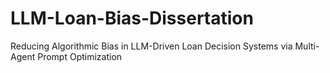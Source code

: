 # LLM-Loan-Bias-Dissertation
Reducing Algorithmic Bias in LLM-Driven Loan Decision Systems via Multi-Agent Prompt Optimization
